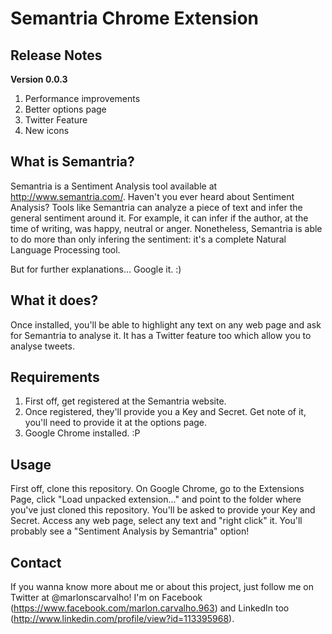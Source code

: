 Semantria Chrome Extension
==========================

Release Notes
-----------------
**Version 0.0.3**

1. Performance improvements
2. Better options page
3. Twitter Feature
4. New icons

What is Semantria? 
-----------------
Semantria is a Sentiment Analysis tool available at http://www.semantria.com/. Haven't you ever heard about Sentiment Analysis? Tools like Semantria can analyze a piece of text and infer the general sentiment around it. For example, it can infer if the author, at the time of writing, was happy, neutral or anger. Nonetheless, Semantria is able to do more than only infering the sentiment: it's a complete Natural Language Processing tool.

But for further explanations... Google it. :)

What it does?
-----------------
Once installed, you'll be able to highlight any text on any web page and ask for Semantria to analyse it. It has a Twitter feature too which allow you to analyse tweets.

Requirements
-------------
1. First off, get registered at the Semantria website. 
2. Once registered, they'll provide you a Key and Secret. Get note of it, you'll need to provide it at the options page.
3. Google Chrome installed. :P

Usage
------
First off, clone this repository. On Google Chrome, go to the Extensions Page, click "Load unpacked extension..." and point to the folder where you've just cloned this repository. You'll be asked to provide your Key and Secret. Access any web page, select any text and "right click" it. You'll probably see a "Sentiment Analysis by Semantria" option!

Contact
---------
If you wanna know more about me or about this project, just follow me on Twitter at @marlonscarvalho! I'm on Facebook (https://www.facebook.com/marlon.carvalho.963) and LinkedIn too (http://www.linkedin.com/profile/view?id=113395968).

